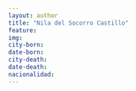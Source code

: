 ```yaml
---
layout: author
title: "Nila del Socorro Castillo"
feature:
img: 
city-born:
date-born: 
city-death: 
date-death:
nacionalidad:
---
```

